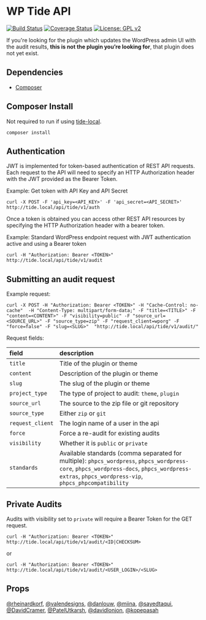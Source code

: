 # WP Tide API

[![Build Status](https://travis-ci.org/wptide/wp-tide-api.svg?branch=develop)](https://travis-ci.org/wptide/wp-tide-api) [![Coverage Status](https://coveralls.io/repos/wptide/wp-tide-api/badge.svg?branch=develop)](https://coveralls.io/github/wptide/wp-tide-api) [![License: GPL v2](https://img.shields.io/badge/License-GPL%20v2-blue.svg)](https://www.gnu.org/licenses/old-licenses/gpl-2.0.en.html)


If you're looking for the plugin which updates the WordPress admin UI with the audit results, **this is not the plugin you’re looking for**, that plugin does not yet exist.

## Dependencies

* [Composer](https://getcomposer.org/)  

## Composer Install  

Not required to run if using [tide-local](https://github.com/wptide/tide-local).

```
composer install
```

## Authentication

JWT is implemented for token-based authentication of REST API requests. Each request to the API will need to specify an HTTP Authorization header with the JWT provided as the Bearer Token.

Example: Get token with API Key and API Secret

```
curl -X POST -F 'api_key=<API_KEY>' -F 'api_secret=<API_SECRET>' http://tide.local/api/tide/v1/auth
```

Once a token is obtained you can access other REST API resources by specifying the HTTP Authorization header with a bearer token.

Example: Standard WordPress endpoint request with JWT authentication active and using a Bearer token

```
curl -H "Authorization: Bearer <TOKEN>" http://tide.local/api/tide/v1/audit
```

## Submitting an audit request

Example request: 

```
curl -X POST -H "Authorization: Bearer <TOKEN>" -H "Cache-Control: no-cache"  -H "Content-Type: multipart/form-data;" -F "title=<TITLE>" -F "content=<CONTENT>" -F "visibility=public" -F "source_url=<SOURCE_URL>" -F "source_type=zip" -F "request_client=wporg" -F "force=false" -F "slug=<SLUG>"  "http://tide.local/api/tide/v1/audit/"
```
Request fields:

| field  | description |
|:--- |:--- |
| `title` | Title of the plugin or theme |
| `content` | Description of the plugin or theme |
| `slug` | The slug of the plugin or theme |
| `project_type` | The type of project to audit: `theme`, `plugin` |
| `source_url` | The source to the zip file or git repository | 
| `source_type` | Either `zip` or `git` |
| `request_client` | The login name of a user in the api |
| `force` | Force a re-audit for existing audits |
| `visibility` | Whether it is `public` or `private` |
| `standards` | Available standards (comma separated for multiple): `phpcs_wordpress`, `phpcs_wordpress-core`, `phpcs_wordpress-docs`, `phpcs_wordpress-extras`, `phpcs_wordpress-vip`, `phpcs_phpcompatibility` |

## Private Audits

Audits with visibility set to `private` will require a Bearer Token for the GET request.

```
curl -H "Authorization: Bearer <TOKEN>" http://tide.local/api/tide/v1/audit/<ID|CHECKSUM>
```

or

```
curl -H "Authorization: Bearer <TOKEN>" http://tide.local/api/tide/v1/audit/<USER_LOGIN>/<SLUG>
```

## Props  

[@rheinardkorf](https://github.com/rheinardkorf), [@valendesigns](https://github.com/valendesigns), [@danlouw](https://github.com/danlouw), [@miina](https://github.com/miina), [@sayedtaqui](https://github.com/sayedtaqui), [@DavidCramer](https://github.com/DavidCramer), [@PatelUtkarsh](https://github.com/PatelUtkarsh), [@davidlonjon](https://github.com/davidlonjon), [@kopepasah](https://github.com/kopepasah)   


